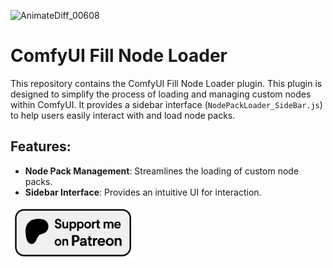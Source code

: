 ![AnimateDiff_00608](assets/AnimateDiff_00608.gif)
# ComfyUI Fill Node Loader

This repository contains the ComfyUI Fill Node Loader plugin. This plugin is designed to simplify the process of loading and managing custom nodes within ComfyUI. It provides a sidebar interface (`NodePackLoader_SideBar.js`) to help users easily interact with and load node packs.

## Features:
- **Node Pack Management**: Streamlines the loading of custom node packs.
- **Sidebar Interface**: Provides an intuitive UI for interaction.


[<img src="assets/Patreon.png" alt="Patreon" width="200"/>](https://www.patreon.com/c/Machinedelusions)